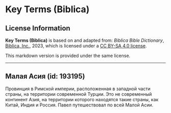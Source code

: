 # Key Terms (Biblica)

## License Information

**Key Terms (Biblica)** is based on and adapted from: _Biblica Bible Dictionary_, [Biblica, Inc.](https://www.biblica.com/), 2023, which is licensed under a [CC BY-SA 4.0 license](https://creativecommons.org/licenses/by-sa/4.0/legalcode.en).

This markdown version is provided under the same license.



--------------------------------

## Малая Асия (id: 193195)

Провинция в Римской империи, расположенная в западной части страны, на территории современной Турции. Это не современный континент Азия, на территории которого находятся такие страны, как Китай, Индия и Россия. Павел путешествовал по всей Малой Асии.


